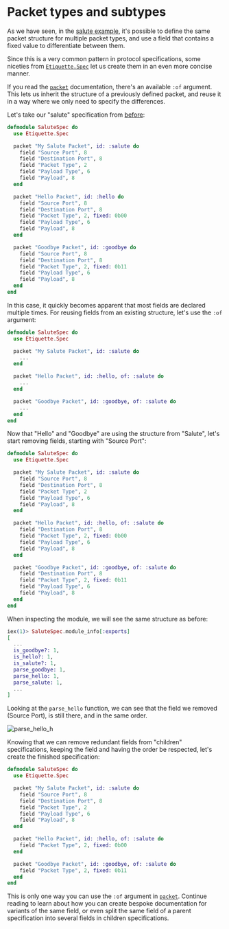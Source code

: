 # Packet types and subtypes

As we have seen, in the
[salute example](/guides/how_tos/validating_packet_formats.md), it's possible to
define the same packet structure for multiple packet types, and use a field that
contains a fixed value to differentiate between them.

Since this is a very common pattern in protocol specifications, some niceties
from [`Etiquette.Spec`](`Etiquette.Spec`) let us create them in an even more
concise manner.

If you read the [`packet`](`Etiquette.Spec.packet/3`) documentation, there's an
available `:of` argument. This lets us inherit the structure of a previously
defined packet, and reuse it in a way where we only need to specify the
differences.

Let's take our "salute" specification from
[before](/guides/how_tos/validating_packet_formats.md):

```elixir
defmodule SaluteSpec do
  use Etiquette.Spec

  packet "My Salute Packet", id: :salute do
    field "Source Port", 8
    field "Destination Port", 8
    field "Packet Type", 2
    field "Payload Type", 6
    field "Payload", 8
  end

  packet "Hello Packet", id: :hello do
    field "Source Port", 8
    field "Destination Port", 8
    field "Packet Type", 2, fixed: 0b00
    field "Payload Type", 6
    field "Payload", 8
  end

  packet "Goodbye Packet", id: :goodbye do
    field "Source Port", 8
    field "Destination Port", 8
    field "Packet Type", 2, fixed: 0b11
    field "Payload Type", 6
    field "Payload", 8
  end
end
```

In this case, it quickly becomes apparent that most fields are declared multiple
times. For reusing fields from an existing structure, let's use the `:of`
argument:

```elixir
defmodule SaluteSpec do
  use Etiquette.Spec

  packet "My Salute Packet", id: :salute do
    ...
  end

  packet "Hello Packet", id: :hello, of: :salute do
    ...
  end

  packet "Goodbye Packet", id: :goodbye, of: :salute do
    ...
  end
end
```

Now that "Hello" and "Goodbye" are using the structure from "Salute", let's
start removing fields, starting with "Source Port":

```elixir
defmodule SaluteSpec do
  use Etiquette.Spec

  packet "My Salute Packet", id: :salute do
    field "Source Port", 8
    field "Destination Port", 8
    field "Packet Type", 2
    field "Payload Type", 6
    field "Payload", 8
  end

  packet "Hello Packet", id: :hello, of: :salute do
    field "Destination Port", 8
    field "Packet Type", 2, fixed: 0b00
    field "Payload Type", 6
    field "Payload", 8
  end

  packet "Goodbye Packet", id: :goodbye, of: :salute do
    field "Destination Port", 8
    field "Packet Type", 2, fixed: 0b11
    field "Payload Type", 6
    field "Payload", 8
  end
end
```

When inspecting the module, we will see the same structure as before:

```elixir
iex(1)> SaluteSpec.module_info[:exports]
[
  ...
  is_goodbye?: 1,
  is_hello?: 1,
  is_salute?: 1,
  parse_goodbye: 1,
  parse_hello: 1,
  parse_salute: 1,
  ...
]
```

Looking at the `parse_hello` function, we can see that the field we removed
(Source Port), is still there, and in the same order.

![parse_hello_h](https://github.com/user-attachments/assets/fabf4f1c-fbf7-4703-82d4-197d257cc82d)

Knowing that we can remove redundant fields from "children" specifications,
keeping the field and having the order be respected, let's create the finished
specification:

```elixir
defmodule SaluteSpec do
  use Etiquette.Spec

  packet "My Salute Packet", id: :salute do
    field "Source Port", 8
    field "Destination Port", 8
    field "Packet Type", 2
    field "Payload Type", 6
    field "Payload", 8
  end

  packet "Hello Packet", id: :hello, of: :salute do
    field "Packet Type", 2, fixed: 0b00
  end

  packet "Goodbye Packet", id: :goodbye, of: :salute do
    field "Packet Type", 2, fixed: 0b11
  end
end
```

This is only one way you can use the `:of` argument in
[`packet`](`Etiquette.Spec.packet/3`). Continue reading to learn about how you
can create bespoke documentation for variants of the same field, or even split
the same field of a parent specification into several fields in children
specifications.
